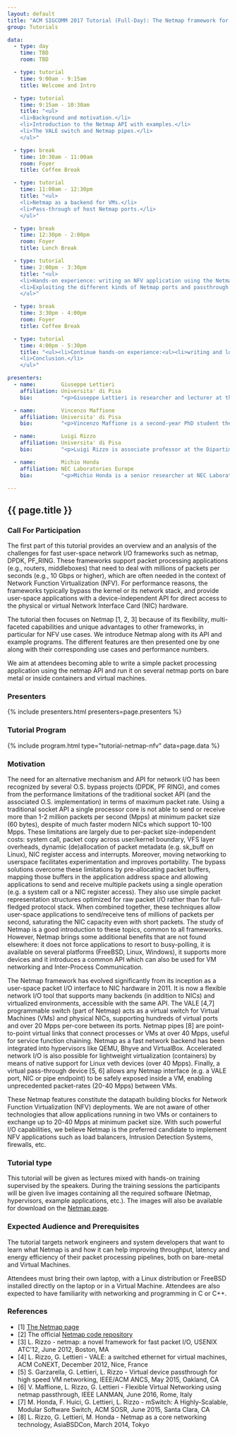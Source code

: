 ```yaml
---
layout: default
title: "ACM SIGCOMM 2017 Tutorial (Full-Day): The Netmap framework for NFV applications"
group: Tutorials

data:
  - type: day
    time: TBD
    room: TBD

  - type: tutorial
    time: 9:00am - 9:15am
    title: Welcome and Intro

  - type: tutorial
    time: 9:15am - 10:30am
    title: "<ul>
    <li>Background and motivation.</li>
    <li>Introduction to the Netmap API with examples.</li>
    <li>The VALE switch and Netmap pipes.</li>
    </ul>"

  - type: break
    time: 10:30am - 11:00am
    room: Foyer
    title: Coffee Break

  - type: tutorial
    time: 11:00am - 12:30pm
    title: "<ul>
    <li>Netmap as a backend for VMs.</li>
    <li>Pass-through of host Netmap ports.</li>
    </ul>"

  - type: break
    time: 12:30pm - 2:00pm
    room: Foyer
    title: Lunch Break

  - type: tutorial
    time: 2:00pm - 3:30pm
    title: "<ul>
    <li>Hands-on experience: writing an NFV application using the Netmap API.</li>
    <li>Exploiting the different kinds of Netmap ports and passthrough.</li>
    </ul>"

  - type: break
    time: 3:30pm - 4:00pm
    room: Foyer
    title: Coffee Break

  - type: tutorial
    time: 4:00pm - 5:30pm
    title: "<ul><li>Continue hands-on experience:<ul><li>writing and loading an in-kernel VALE switch module.</li></ul></li>
    <li>Conclusion.</li>
    </ul>"

presenters:
  - name:        Giuseppe Lettieri
    affiliation: Universita' di Pisa
    bio:         "<p>Giuseppe Lettieri is researcher and lecturer at the Dipartiment di Ingegneria dell'Informazione. In the past few years he has contributed to the development and maintenance of the netmap framework for fast packet I/O, including the introduction of netmap pipes, a very fast IPC mechanism based on the netmap API, and the design of ptnetmap, a very fast virtual passthrough for virtual machines. For the Openlab EU project he has designed and implemented the Open vSwitch port for the PlanetLab EU testbed.</p>"

  - name:        Vincenzo Maffione
    affiliation: Universita' di Pisa
    bio:         "<p>Vincenzo Maffione is a second-year PhD student the Dipartimento di Ingegneria dell'Informazione of the Università di Pisa, Italy. In the past four years he has worked as a netmap maintainer and developed some of its subsystems, including the emulated netmap mode (to run netmap applications over any network interface), ptnetmap host support and guest drivers. He has also integrated the netmap datapath within various hypervisors, including QEMU, bhyve and Xen. His main research interests include high speed user-space networking and Virtual Machine networking.</p>"

  - name:        Luigi Rizzo
    affiliation: Universita' di Pisa
    bio:         "<p>Luigi Rizzo is associate professor at the Dipartimento di Ingegneria dell'Informazione, University of Pisa. His most popular achievements include the netmap framework for fast packet I/O, the dummynet traffic shaper, and a popular erasure code used for reliable multicast and software RAID. Moreover, he is a longtime FreeBSD committer. Prof. Rizzo has been a frequent visiting researcher at international research institutions and companies. He visited ICSI/Univ. Of California at Berkeley in autumn 2000, 2001, 2002 and 2013; Intel Research Cambridge in autumn 2003 and 2004; Intel Research Berkeley in autumn 2010; Google Mountain View in autumn 2012. He has received funding from several companies including Cisco, Microsoft Research, Intel Research, NetApp. He has been a Programme Committee Member for many conferences including ACM Sigcomm, Infocom, NGC, ICNP, Co-Next, NSDI, EuroSys, Usenix ATC; reviewer for the main journals in networking edited by IEEE, ACM and Elsevier; General Chair for the NGC'99 and ACM Sigcomm 2006 conferences, and Technical Program Co-Chair for the ACM Sigcomm 2009 and CoNEXT 2014 conferences.</p>"

  - name:        Michio Honda
    affiliation: NEC Laboratories Europe
    bio:         "<p>Michio Honda is a senior researcher at NEC Laboratories Europe in Germany. He has joined the netmap project since 2012. He has worked on transport protocols, middleboxes, user- and kernel-space network stacks, software switch and most recently, network stack design for non-volatile main memory. He received IRTF/ISOC Applied Networking Research Prize in 2011 for middlebox measurement work determining extensibility of TCP, and best paper award at ACM SOSR'15 for work on a scalable, modular software switch with other netmap developers.</p>"

---
```


## {{ page.title }}

### Call For Participation

The first part of this tutorial provides an overview and an analysis of the challenges for fast user-space network I/O frameworks such as netmap, DPDK, PF_RING. These frameworks support packet processing applications (e.g., routers, middleboxes) that need to deal with millions of packets per seconds (e.g., 10 Gbps or higher), which are often needed in the context of Network Function Virtualization (NFV). For performance reasons, the frameworks typically bypass the kernel or its network stack, and provide user-space applications with a device-independent API for direct access to the physical or virtual Network Interface Card (NIC) hardware.

The tutorial then focuses on Netmap [1, 2, 3] because of its flexibility, multi-faceted capabilities and unique advantages to other frameworks, in particular for NFV use cases.  We introduce Netmap along with its API and example programs. The different features are then presented one by one along with their corresponding use cases and performance numbers.

We aim at attendees becoming able to write a simple packet processing application using the netmap API and run it on several netmap ports on bare metal or inside containers and virtual machines.

### Presenters

{% include presenters.html presenters=page.presenters %}

### Tutorial Program

{% include program.html type="tutorial-netmap-nfv" data=page.data %}

### Motivation

The need for an alternative mechanism and API for network I/O has been recognized by several O.S. bypass projects (DPDK, PF RING), and comes from the performance limitations of the traditional socket API (and the associated O.S. implementation) in terms of maximum packet rate.  Using a traditional socket API a single processor core is not able to send or receive more than 1-2 million packets per second (Mpps) at minimum packet size (60 bytes), despite of much faster modern NICs which support 10-100 Mpps.  These limitations are largely due to per-packet size-independent costs: system call, packet copy across user/kernel boundary, VFS layer overheads, dynamic (de)allocation of packet metadata (e.g. sk_buff on Linux), NIC register access and interrupts.  Moreover, moving networking to userspace facilitates experimentation and improves portability. The bypass solutions overcome these limitations by pre-allocating packet buffers, mapping those buffers in the application address space and allowing applications to send and receive multiple packets using a single operation (e.g. a system call or a NIC register access). They also use simple packet representation structures optimized for raw packet I/O rather than for full-fledged protocol stack.  When combined together, these techniques allow user-space applications to send/receive tens of millions of packets per second, saturating the NIC capacity even with short packets.  The study of Netmap is a good introduction to these topics, common to all frameworks. However, Netmap brings some additional benefits that are not found elsewhere: it does not force applications to resort to busy-polling, it is available on several platforms (FreeBSD, Linux, Windows), it supports more devices and it introduces a common API which can also be used for VM networking and Inter-Process Communication.

The Netmap framework has evolved significantly from its inception as a user-space packet I/O interface to NIC hardware in 2011.  It is now a flexible network I/O tool that supports many backends (in addition to NICs) and virtualized environments, accessible with the same API. The VALE [4,7] programmable switch (part of Netmap) acts as a virtual switch for Virtual Machines (VMs) and physical NICs, supporting hundreds of virtual ports and over 20 Mpps per-core between its ports.  Netmap pipes [8] are point-to-point virtual links that connect processes or VMs at over 40 Mpps, useful for service function chaining.  Netmap as a fast network backend has been integrated into hypervisors like QEMU, Bhyve and VirtualBox. Accelerated network I/O is also possible for lightweight virtualization (containers) by means of native support for Linux veth devices (over 40 Mpps).  Finally, a virtual pass-through device [5, 6] allows any Netmap interface (e.g. a VALE port, NIC or pipe endpoint) to be safely exposed inside a VM, enabling unprecedented packet-rates (20-40 Mpps) between VMs.

These Netmap features constitute the datapath building blocks for Network Function Virtualization (NFV) deployments. We are not aware of other technologies that allow applications running in two VMs or containers to exchange up to 20-40 Mpps at minimum packet size. With such powerful I/O capabilities, we believe Netmap is the preferred candidate to implement NFV applications such as load balancers, Intrusion Detection Systems, firewalls, etc.

### Tutorial type

This tutorial will be given as lectures mixed with hands-on training supervised by the speakers.  During the training sessions the participants will be given live images containing all the required software (Netmap, hypervisors, example applications, etc.).  The images will also be available for download on the [Netmap page](http://info.iet.unipi.it/luigi/netmap/).

### Expected Audience and Prerequisites

The tutorial targets network engineers and system developers that want to learn what Netmap is and how it can help improving throughput, latency and energy efficiency of their packet processing pipelines, both on bare-metal and Virtual Machines.

Attendees must bring their own laptop, with a Linux distribution or FreeBSD installed directly on the laptop or in a Virtual Machine. Attendees are also expected to have familiarity with networking and programming in C or C++.

### References

- [1] [The Netmap page](http://info.iet.unipi.it/~luigi/netmap/)
- [2] The official [Netmap code repository](https://github.com/luigirizzo/netmap)
- [3] L. Rizzo - netmap: a novel framework for fast packet I/O, USENIX ATC'12, June 2012, Boston, MA
- [4] L. Rizzo, G. Lettieri - VALE: a switched ethernet for virtual machines, ACM CoNEXT, December 2012, Nice, France
- [5] S. Garzarella, G. Lettieri, L. Rizzo - Virtual device passthrough for high speed VM networking, IEEE/ACM ANCS, May 2015, Oakland, CA
- [6] V. Maffione, L. Rizzo, G. Lettieri - Flexible Virtual Networking using netmap passthrough, IEEE LANMAN, June 2016, Rome, Italy
- [7] M. Honda, F. Huici, G. Lettieri, L. Rizzo - mSwitch: A Highly-Scalable, Modular Software Switch, ACM SOSR, June 2015, Santa Clara, CA
- [8] L. Rizzo, G. Lettieri, M. Honda - Netmap as a core networking technology, AsiaBSDCon, March 2014, Tokyo
